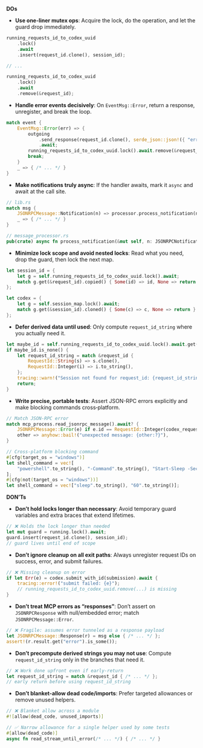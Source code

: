 **DOs**

- **Use one-liner mutex ops**: Acquire the lock, do the operation, and let the guard drop immediately.
```rust
running_requests_id_to_codex_uuid
    .lock()
    .await
    .insert(request_id.clone(), session_id);

// ...

running_requests_id_to_codex_uuid
    .lock()
    .await
    .remove(&request_id);
```

- **Handle error events decisively**: On `EventMsg::Error`, return a response, unregister, and break the loop.
```rust
match event {
    EventMsg::Error(err) => {
        outgoing
            .send_response(request_id.clone(), serde_json::json!({ "error": err.message }))
            .await;
        running_requests_id_to_codex_uuid.lock().await.remove(&request_id);
        break;
    }
    _ => { /* ... */ }
}
```

- **Make notifications truly async**: If the handler awaits, mark it `async` and await at the call site.
```rust
// lib.rs
match msg {
    JSONRPCMessage::Notification(n) => processor.process_notification(n).await,
    _ => { /* ... */ }
}

// message_processor.rs
pub(crate) async fn process_notification(&mut self, n: JSONRPCNotification) { /* ... */ }
```

- **Minimize lock scope and avoid nested locks**: Read what you need, drop the guard, then lock the next map.
```rust
let session_id = {
    let g = self.running_requests_id_to_codex_uuid.lock().await;
    match g.get(&request_id).copied() { Some(id) => id, None => return }
};

let codex = {
    let g = self.session_map.lock().await;
    match g.get(&session_id).cloned() { Some(c) => c, None => return }
};
```

- **Defer derived data until used**: Only compute `request_id_string` where you actually need it.
```rust
let maybe_id = self.running_requests_id_to_codex_uuid.lock().await.get(&request_id).copied();
if maybe_id.is_none() {
    let request_id_string = match &request_id {
        RequestId::String(s) => s.clone(),
        RequestId::Integer(i) => i.to_string(),
    };
    tracing::warn!("Session not found for request_id: {request_id_string}");
    return;
}
```

- **Write precise, portable tests**: Assert JSON-RPC errors explicitly and make blocking commands cross‑platform.
```rust
// Match JSON-RPC error
match mcp_process.read_jsonrpc_message().await? {
    JSONRPCMessage::Error(e) if e.id == RequestId::Integer(codex_request_id) => { /* ok */ }
    other => anyhow::bail!("unexpected message: {other:?}"),
}

// Cross-platform blocking command
#[cfg(target_os = "windows")]
let shell_command = vec![
    "powershell".to_string(), "-Command".to_string(), "Start-Sleep -Seconds 60".to_string()
];
#[cfg(not(target_os = "windows"))]
let shell_command = vec!["sleep".to_string(), "60".to_string()];
```

**DON’Ts**

- **Don’t hold locks longer than necessary**: Avoid temporary guard variables and extra braces that extend lifetimes.
```rust
// ❌ Holds the lock longer than needed
let mut guard = running.lock().await;
guard.insert(request_id.clone(), session_id);
// guard lives until end of scope
```

- **Don’t ignore cleanup on all exit paths**: Always unregister request IDs on success, error, and submit failures.
```rust
// ❌ Missing cleanup on error
if let Err(e) = codex.submit_with_id(submission).await {
    tracing::error!("submit failed: {e}");
    // running_requests_id_to_codex_uuid.remove(...) is missing
}
```

- **Don’t treat MCP errors as “responses”**: Don’t assert on `JSONRPCResponse` with null/embedded error; match `JSONRPCMessage::Error`.
```rust
// ❌ Fragile: assumes error tunneled as a response payload
let JSONRPCMessage::Response(r) = msg else { /* ... */ };
assert!(r.result.get("error").is_some());
```

- **Don’t precompute derived strings you may not use**: Compute `request_id_string` only in the branches that need it.
```rust
// ❌ Work done upfront even if early-return
let request_id_string = match &request_id { /* ... */ };
// early return before using request_id_string
```

- **Don’t blanket-allow dead code/imports**: Prefer targeted allowances or remove unused helpers.
```rust
// ❌ Blanket allow across a module
#![allow(dead_code, unused_imports)]

// ✅ Narrow allowance for a single helper used by some tests
#[allow(dead_code)]
async fn read_stream_until_error(/* ... */) { /* ... */ }
```